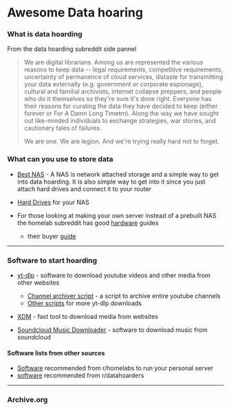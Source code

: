 # Awesome Data hoaring

### What is data hoarding

From the data hoarding subreddit side pannel

> We are digital librarians. Among us are represented the various 
> reasons to keep data -- legal requirements, competitive requirements, 
> uncertainty of permanence of cloud services, distaste for transmitting 
> your data externally (e.g. government or corporate espionage), cultural 
> and familial archivists, internet collapse preppers, and people who do 
> it themselves so they're sure it's done right. Everyone has their 
> reasons for curating the data they have decided to keep (either forever 
> or For A Damn Long Timetm). Along the way we have sought out like-minded
>  individuals to exchange strategies, war stories, and cautionary tales 
> of failures.
> 
> We are one. We are legion. And we're trying really hard not to forget.

### What can you use to store data

- [Best NAS](https://www.pcmag.com/picks/the-best-nas-network-attached-storage-devices) - A NAS is network attached storage and a simple way to get into data hoarding. It is also simple way to get into it since you just attach hard drives and connect it to your router

- [Hard Drives](https://www.techradar.com/news/10-best-internal-desktop-and-laptop-hard-disk-drives-2016) for your NAS

- For those looking at making your own server instead of a prebuilt NAS the homelab subreddit has good [hardware](https://old.reddit.com/r/homelab/wiki/hardware) guides
  
  - their buyer [guide](https://old.reddit.com/r/homelab/wiki/buyingguide) 
---
### Software to start hoarding

- [yt-dlp](https://github.com/yt-dlp/yt-dlp) - software to download youtube videos and other media from other websites
  - [Channel archiver script](https://github.com/dmn001/youtube_channel_archiver) - a script to archive entire youtube channels
  - [Other scripts](https://github.com/TheFrenchGhosty/TheFrenchGhostys-Ultimate-YouTube-DL-Scripts-Collection) for more yt-dlp downloads
- [XDM](https://github.com/subhra74/xdm/tree/master) - fast tool to download media from websites

- [Soundcloud Music Downloader](https://github.com/flyingrub/scdl) - software to download music from soundcloud

#### Software lists from other sources
  - [Software](https://old.reddit.com/r/homelab/wiki/software) recommended from r/homelabs to run your personal server
  - [software](https://old.reddit.com/r/DataHoarder/wiki/software) recommended from r/datahoarders 
---
### Archive.org


